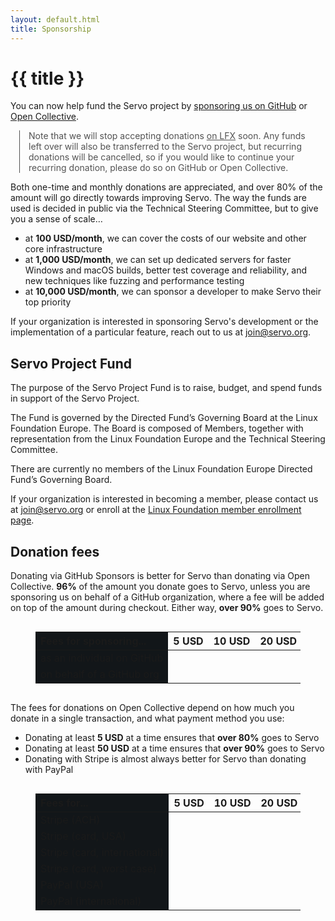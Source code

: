 ```yaml
---
layout: default.html
title: Sponsorship
---
```


<div class="inner-container subpage-content">

<div id="sponsor-intro">

<h1> {{ title }} </h1>

You can now help fund the Servo project by [sponsoring us on GitHub](https://github.com/sponsors/servo) or [Open Collective](https://opencollective.com/servo).

<aside class="_note">

Note that we will stop accepting donations [on LFX](https://crowdfunding.lfx.linuxfoundation.org/projects/servo) soon.
Any funds left over will also be transferred to the Servo project, but recurring donations will be cancelled, so if you would like to continue your recurring donation, please do so on GitHub or Open Collective.
</aside>

Both one-time and monthly donations are appreciated, and over 80% of the amount will go directly towards improving Servo.
The way the funds are used is decided in public via the Technical Steering Committee, but to give you a sense of scale…

- at **100 USD/month**, we can cover the costs of our website and other core infrastructure
- at **1,000 USD/month**, we can set up dedicated servers for faster Windows and macOS builds, better test coverage and reliability, and new techniques like fuzzing and performance testing
- at **10,000 USD/month**, we can sponsor a developer to make Servo their top priority

<p class="subtitle">
  If your organization is interested in sponsoring Servo's development or the implementation of a particular feature, reach out to us at <a href="mailto:join@servo.org">join@servo.org</a>.
</p>

</div>

<div id="project-fund">

## Servo Project Fund

The purpose of the Servo Project Fund is to raise, budget, and spend funds in support of the Servo Project.

The Fund is governed by the Directed Fund’s Governing Board at the Linux Foundation Europe. The Board is composed of Members, together with representation from the Linux Foundation Europe and the Technical Steering Committee.

There are currently no members of the Linux Foundation Europe Directed Fund’s Governing Board.

If your organization is interested in becoming a member, please contact us at <join@servo.org> or enroll at the [Linux Foundation member enrollment page](https://enrollment.lfx.linuxfoundation.org/?project=servo).

</div>

<div id="donations">

## Donation fees

Donating via GitHub Sponsors is better for Servo than donating via Open Collective.
**96%** of the amount you donate goes to Servo, unless you are sponsoring us on behalf of a GitHub organization, where a fee will be added on top of the amount during checkout.
Either way, **over 90%** goes to Servo.

<figure class="_donation_fees" id="_github_sponsors_fees">

| Fees for sponsoring... | 5 USD | 10 USD | 20 USD | 50 USD | 100 USD | 1000 USD |
|---|---|---|---|---|---|---|
| as an individual on GitHub |
| on behalf of a GitHub org |
</figure>

The fees for donations on Open Collective depend on how much you donate in a single transaction, and what payment method you use:

- Donating at least **5 USD** at a time ensures that **over 80%** goes to Servo
- Donating at least **50 USD** at a time ensures that **over 90%** goes to Servo
- Donating with Stripe is almost always better for Servo than donating with PayPal

<figure class="_donation_fees" id="_open_collective_fees">

| Fees for... | 5 USD | 10 USD | 20 USD | 50 USD | 100 USD | 1000 USD |
|---|---|---|---|---|---|---|
| Stripe (ACH) |
| Stripe (card, USA) |
| Stripe (card, international) |
| Stripe (card, worst case) |
| PayPal (USA) |
| PayPal (international) |
</figure>



<script>
  const hostFee = x => 0.04 * x;
  const donorCheckoutSurcharges = {
    "as an individual on GitHub": x => 0,
    "on behalf of a GitHub org": x => 0.06 * x,
  };
  const paymentProcessorFees = {
    // Stripe for USA merchants
    // <https://stripe.com/us/pricing>
    // - > Payments > Bank debits and transfers (for ACH)
    // - > Payments > Cards and wallets (for card)
    //   - plus “international cards” (for international)
    //   - plus “currency conversion” too (for worst case)
    //   - no “manually entered cards”
    "Stripe (ACH)": x => 30 + 0.008 * x,
    "Stripe (card, USA)": x => 30 + 0.029 * x,
    "Stripe (card, international)": x => 30 + (0.029 + 0.015) * x,
    "Stripe (card, worst case)": x => 30 + (0.029 + 0.015 + 0.01) * x,
    // PayPal for USA merchants
    // <https://www.paypal.com/us/webapps/mpp/merchant-fees#statement-2>
    // > Commercial Transaction Rates
    // - > Fixed fee for commercial transactions (based on currency received) > US dollar
    // - plus > Standard rate for receiving domestic transactions > PayPal Guest Checkout
    //   - currently same as “PayPal Checkout”
    // - plus > Additional percentage-based fee for international commercial transactions
    //   (for international)
    "PayPal (USA)": x => 49 + 0.0349 * x,
    "PayPal (international)": x => 49 + (0.0349 + 0.015) * x,
  };
  function updateGithubSponsorsTable() {
    const table = document.querySelector("#_github_sponsors_fees table");
    const exampleDonations = [...table.rows[0].cells].slice(1)
      .map(x => parseInt(x.textContent, 10) * 100);
    for (const row of [...table.rows].slice(1)) {
      const donor = row.cells[0].textContent;
      for (const [i, donation] of exampleDonations.entries()) {
        const surcharge = donorCheckoutSurcharges[donor](donation);
        const total = donation + surcharge;
        const fee = surcharge + hostFee(donation); // not hostFee(total)!
        const net = total - fee;
        const totalText = (Math.ceil(total) / 100).toFixed(2);
        const feeText = (Math.ceil(fee) / 100).toFixed(2);
        const netText = (Math.ceil(net) / 100).toFixed(2);
        const feePercentText = (100 * fee / total).toFixed(1);
        const netPercentText = (100 * net / total).toFixed(1);
        const totalClass = surcharge > 0 ? "_total _has_surcharge" : "_total";
        const netClass = net / total >= 0.96 ? "_net _net96" : "_net";
        row.cells[i + 1].innerHTML = `
          <span class="${totalClass}">${totalText}</span>
          <br><span class="_fee">− ${feeText} (${feePercentText}%)</span>
          <br><strong class="${netClass}">= ${netText} (${netPercentText}%)</strong>
        `;
      }
    }
  }
  function updateOpenCollectiveTable() {
    const table = document.querySelector("#_open_collective_fees table");
    const exampleDonations = [...table.rows[0].cells].slice(1)
      .map(x => parseInt(x.textContent, 10) * 100);
    for (const row of [...table.rows].slice(1)) {
      const paymentProcessor = row.cells[0].textContent;
      for (const [i, donation] of exampleDonations.entries()) {
        const fee = paymentProcessorFees[paymentProcessor](donation) + hostFee(donation);
        const net = donation - fee;
        const feeText = (Math.ceil(fee) / 100).toFixed(2);
        const netText = (Math.ceil(net) / 100).toFixed(2);
        const feePercentText = (100 * fee / donation).toFixed(1);
        const netPercentText = (100 * net / donation).toFixed(1);
        const netClass = net / donation >= 0.9 ? "_net _net90" : "_net";
        row.cells[i + 1].innerHTML = `
          <span class="_fee">− ${feeText} (${feePercentText}%)</span>
          <br><strong class="${netClass}">= ${netText} (${netPercentText}%)</strong>
        `;
      }
    }
  }
  updateGithubSponsorsTable();
  updateOpenCollectiveTable();
</script>
</div>

<style>
  ._note {
    margin: 1em 1em;
    border-left: 1px solid;
    padding-left: 1em;
    opacity: 0.75;
  }
  ._donation_fees {
    overflow-x: auto;
  }
  ._donation_fees table {
    width: max-content;
  }
  ._donation_fees tr > *:not(#specificity) {
    text-align: left;
  }
  ._donation_fees tr > *:nth-child(1) {
    /* Freeze the first cell of each row. */
    position: sticky;
    left: 0;
    /* Hide other cells that overlap when scrolling. */
    background: #121619;
    z-index: 1;
  }
  ._total {
    opacity: 0.75;
  }
  ._has_surcharge {
    opacity: 1;
    color: #FAAE30;
  }
  ._fee {
    opacity: 0.75;
  }
  ._net {
    opacity: 0.75;
  }
  ._net96, ._net90 {
    opacity: 1;
    color: #42BF64;
  }
</style>
